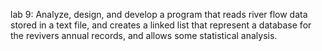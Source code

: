 lab 9: 
Analyze, design, and develop a program that reads river flow data stored in a
text file, and creates a linked list that represent a database for the revivers annual records, and allows some
statistical analysis. 
